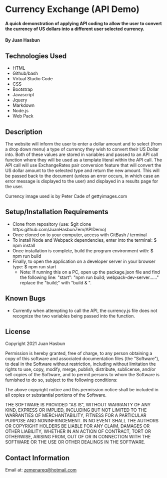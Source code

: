 # Currency Exchange (API Demo)

#### A quick demonstration of applying API coding to allow the user to convert the currency of US dollars into a different user selected currency.

#### By Juan Hasbun

## Technologies Used

* HTML
* Github/bash
* Virtual Studio Code
* CSS
* Bootstrap
* Javascript
* Jquery
* Markdown
* Node.js
* Web Pack

## Description
The website will inform the user to enter a dollar amount and to select (from a drop down menu) a type of currency they wish to convert their US Dollar into. Both of these values are stored in variables and passed to an API call function where they will be used as a template literal within the API call.  The API call will use ExchangeRates pair conversion feature that will convert the US dollar amount to the selected type and return the new amount. This will be passed back to the document (unless an error occurs, in which case an error message is displayed to the user) and displayed in a results page for the user.

Currency image used is by Peter Cade of gettyimages.com


## Setup/Installation Requirements

  * Clone from repository (use: $git clone https:github.com/JuanHasbunZem/APIDemo)
  * Once cloned on to your computer, access with GitBash / terminal
  * To install Node and Webpack dependencies, enter into the terminal: $ npm install
  * Once installation is complete, build the program environment with: $ npm run build
  * Finally, to open the application on a developer server in your browser type: $ npm run start
    * Note: If running this on a PC, open up the package.json file and find the following line: "start": "npm run build; webpack-dev-server......" replace the "build;" with "build & ".


## Known Bugs

* Currently when attempting to call the API, the currency.js file does not recognize the two variables being passed into the function.

## License

Copyright 2021 Juan Hasbun

Permission is hereby granted, free of charge, to any person obtaining a copy of this software and associated documentation files (the "Software"), to deal in the Software without restriction, including without limitation the rights to use, copy, modify, merge, publish, distribute, sublicense, and/or sell copies of the Software, and to permit persons to whom the Software is furnished to do so, subject to the following conditions:

The above copyright notice and this permission notice shall be included in all copies or substantial portions of the Software.

THE SOFTWARE IS PROVIDED "AS IS", WITHOUT WARRANTY OF ANY KIND, EXPRESS OR IMPLIED, INCLUDING BUT NOT LIMITED TO THE WARRANTIES OF MERCHANTABILITY, FITNESS FOR A PARTICULAR PURPOSE AND NONINFRINGEMENT. IN NO EVENT SHALL THE AUTHORS OR COPYRIGHT HOLDERS BE LIABLE FOR ANY CLAIM, DAMAGES OR OTHER LIABILITY, WHETHER IN AN ACTION OF CONTRACT, TORT OR OTHERWISE, ARISING FROM, OUT OF OR IN CONNECTION WITH THE SOFTWARE OR THE USE OR OTHER DEALINGS IN THE SOFTWARE.

## Contact Information

Email at: [zemenareq@hotmail.com](zemenareq@hotmail.com)